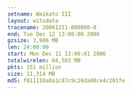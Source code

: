 ```yaml
---
setname: Waikato III
layout: witsdata
tracename: 20061211-000000-0
end: Tue Dec 12 13:00:00 2006
gzsize: 3,906 MB
len: 24:00:00
start: Mon Dec 11 13:00:01 2006
totalwirelen: 64,503 MB
pkts: 151 million
size: 11,314 MB
md5: f011118a8a1c87c9c26da88ce4c201fe
---
```

